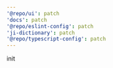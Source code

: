 ```yaml
---
'@repo/ui': patch
'docs': patch
'@repo/eslint-config': patch
'ji-dictionary': patch
'@repo/typescript-config': patch
---
```


init
